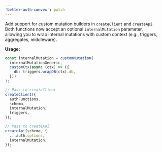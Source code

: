 ```yaml
---
'better-auth-convex': patch
---
```


Add support for custom mutation builders in `createClient` and `createApi`. Both functions now accept an optional `internalMutation` parameter, allowing you to wrap internal mutations with custom context (e.g., triggers, aggregates, middleware).

**Usage:**

```ts
const internalMutation = customMutation(
  internalMutationGeneric,
  customCtx(async (ctx) => ({
    db: triggers.wrapDB(ctx).db,
  }))
);

// Pass to createClient
createClient({
  authFunctions,
  schema,
  internalMutation,
  triggers,
});

// Pass to createApi
createApi(schema, {
  ...auth.options,
  internalMutation,
});
```
